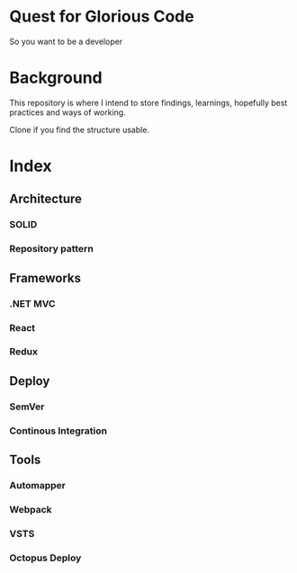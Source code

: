 # Quest for Glorious Code
So you want to be a developer

# Background
This repository is where I intend to store findings, learnings, hopefully best practices and ways of working.

Clone if you find the structure usable.

# Index
## Architecture
### SOLID
### Repository pattern

## Frameworks
### .NET MVC
### React
### Redux

## Deploy
### SemVer
### Continous Integration

## Tools
### Automapper
### Webpack
### VSTS
### Octopus Deploy
